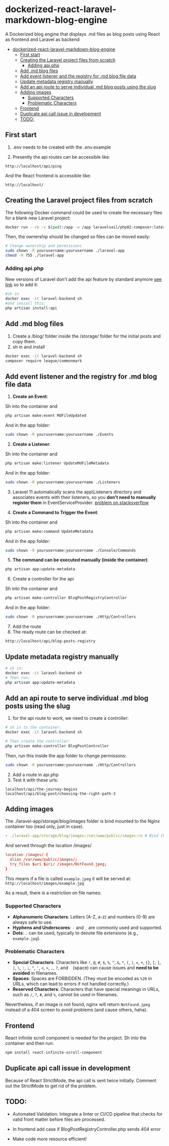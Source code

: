 # dockerized-react-laravel-markdown-blog-engine
A Dockerized blog engine that displays .md files as blog posts using React as frontend and Laravel as backend

- [dockerized-react-laravel-markdown-blog-engine](#dockerized-react-laravel-markdown-blog-engine)
  - [First start](#first-start)
  - [Creating the Laravel project files from scratch](#creating-the-laravel-project-files-from-scratch)
    - [Adding api.php](#adding-apiphp)
  - [Add .md blog files](#add-md-blog-files)
  - [Add event listener and the registry for .md blog file data](#add-event-listener-and-the-registry-for-md-blog-file-data)
  - [Update metadata registry manually](#update-metadata-registry-manually)
  - [Add an api route to serve individual .md blog posts using the slug](#add-an-api-route-to-serve-individual-md-blog-posts-using-the-slug)
  - [Adding images](#adding-images)
    - [Supported Characters](#supported-characters)
    - [Problematic Characters](#problematic-characters)
  - [Frontend](#frontend)
  - [Duplicate api call issue in development](#duplicate-api-call-issue-in-development)
  - [TODO:](#todo)

## First start
1. .env needs to be created with the .env.example

2. Presently the api routes can be accessible like:
```
http://localhost/api/ping
```
And the React frontend is accessible like:
```
http://localhost/
```

## Creating the Laravel project files from scratch

The following Docker command could be used to create the necessary files for a blank new Laravel project:

```bash
docker run --rm -v $(pwd):/app -w /app laravelsail/php82-composer:latest composer create-project --prefer-dist laravel/laravel laravel-app
```
Then, the ownership should be changed so files can be moved easily:

```bash
# Change ownership and permissions
sudo chown -R yourusername:yourusername ./laravel-app
chmod -R 755 ./laravel-app
```

### Adding api.php

New versions of Laravel don't add the api feature by standard anymore [see link](https://laracasts.com/discuss/channels/laravel/recurring-issue-with-missing-apiphp-and-service-providers-in-fresh-laravel-installations) so to add it:

```bash
#sh in
docker exec -it laravel-backend sh
#and install this:
php artisan install:api
```
## Add .md blog files

1. Create a /blog/ folder inside the /storage/ folder for the initial posts and copy them.
2. sh in and install
```bash
docker exec -it laravel-backend sh
composer require league/commonmark
```

## Add event listener and the registry for .md blog file data

1. **Create an Event**:
   
Sh into the container and
```sh
php artisan make:event MdFileUpdated
```

And in the app folder:
```bash
sudo chown -R yourusername:yourusername ./Events
```

2. **Create a Listener**:
   
Sh into the container and
```sh
php artisan make:listener UpdateMdFileMetadata
```

And in the app folder:
```bash
sudo chown -R yourusername:yourusername ./Listeners
```

3. Laravel 11 automatically scans the app\Listeners directory and associates events with their listeners, so you **don't need to manually register them** in EventServiceProvider. [problem on stackoverflow](https://stackoverflow.com/questions/78230554/event-and-event-listener-laravel-11)

4. **Create a Command to Trigger the Event**:

Sh into the container and
```sh
php artisan make:command UpdateMetadata
```

And in the app folder:
```bash
sudo chown -R yourusername:yourusername ./Console/Commands
```

5. **The command can be executed manually (inside the container)**
```sh
php artisan app:update-metadata
```

6. Create a controller for the api
  
Sh into the container and
```sh
php artisan make:controller BlogPostRegistryController
```
And in the app folder:
```bash
sudo chown -R yourusername:yourusername ./Http/Controllers
```

7. Add the route
8. The ready route can be checked at:
```
http://localhost/api/blog-posts-registry
```

## Update metadata registry manually

```sh
# sh in:
docker exec -it laravel-backend sh
# Then run:
php artisan app:update-metadata
```

## Add an api route to serve individual .md blog posts using the slug

1. for the api route to work, we need to create a controller:
```sh
# sh in to the container:
docker exec -it laravel-backend sh

# Then create the controller:
php artisan make:controller BlogPostController
```

Then, run this inside the app folder to change permissons:
```bash
sudo chown -R yourusername:yourusername ./Http/Controllers
```

2. Add a route in api.php
3. Test it with these urls:
```
localhost/api/the-journey-begins
localhost/api/blog-post/choosing-the-right-path-3
```

## Adding images

The ./laravel-app/storage/blog/images folder is bind mounted to the Nginx container too (read only, just in case).

```yml
- ./laravel-app/storage/blog/images:/var/www/public/images:ro # Bind the blog images directory for more efficient image sharing
```

And served through the location /images/

```conf
location /images/ {
  alias /var/www/public/images/;
  try_files $uri $uri/ /images/NotFound.jpeg;
}
```

This means if a file is called `example.jpeg` it will be served at: `http://localhost/images/example.jpg`

As a result, there is a restriction on file names:

### Supported Characters
- **Alphanumeric Characters**: Letters (A-Z, a-z) and numbers (0-9) are always safe to use.
- **Hyphens and Underscores**: `-` and `_` are commonly used and supported.
- **Dots**: `.` can be used, typically to denote file extensions (e.g., `example.jpg`).

### Problematic Characters
- **Special Characters**: Characters like `!`, `@`, `#`, `$`, `%`, `^`, `&`, `*`, `(`, `)`, `=`, `+`, `{}`, `[`, `]`, `|`, `\`, `:`, `;`, `"`, `'`, `<`, `>`, `,`, `?`, and ` ` (space) can cause issues and **need to be avoided** in filenames.
- **Spaces**: Spaces are FORBIDDEN. (They must be encoded as `%20` in URLs, which can lead to errors if not handled correctly.)
- **Reserved Characters**: Characters that have special meanings in URLs, such as `/`, `?`, `#`, and `%`, cannot be used in filenames.

Nevertheless, if an image is not found, nginx will return `NotFound.jpeg` instead of a 404 screen to avoid problems (and cause others, haha).

## Frontend

React infinite scroll component is needed for the project. Sh into the container and then run:
```sh
npm install react-infinite-scroll-component
```

## Duplicate api call issue in development

Because of React StrictMode, the api call is sent twice initially. Comment out the StrictMode to get rid of the problem.

## TODO:
- Automated Validation: Integrate a linter or CI/CD pipeline that checks for valid front matter before files are processed.

- In frontend add case if BlogPostRegistryController.php sends 404 error

- Make code more resource efficient!
